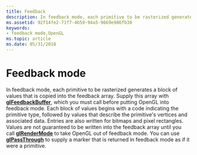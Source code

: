 ```yaml
---
title: Feedback
description: In feedback mode, each primitive to be rasterized generates a block of values that is copied into the feedback array.
ms.assetid: 92f14fe2-71f7-4b59-94a5-9669e986fb30
keywords:
- feedback mode,OpenGL
ms.topic: article
ms.date: 05/31/2018
---
```


# Feedback mode

In feedback mode, each primitive to be rasterized generates a block of values that is copied into the feedback array. Supply this array with [**glFeedbackBuffer**](glfeedbackbuffer.md), which you must call before putting OpenGL into feedback mode. Each block of values begins with a code indicating the primitive type, followed by values that describe the primitive's vertices and associated data. Entries are also written for bitmaps and pixel rectangles. Values are not guaranteed to be written into the feedback array until you call [**glRenderMode**](glrendermode.md) to take OpenGL out of feedback mode. You can use [**glPassThrough**](glpassthrough.md) to supply a marker that is returned in feedback mode as if it were a primitive.

 

 




